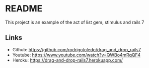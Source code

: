 # README

This project is an example of the act of list gem, stimulus and rails 7

## Links

- Github: https://github.com/rodrigotoledo/drag_and_drop_rails7
- Youtube: https://www.youtube.com/watch?v=QWBo4mRqQF4
- Heroku: https://drag-and-drop-rails7.herokuapp.com/